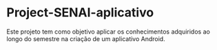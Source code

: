 # Project-SENAI-aplicativo
Este projeto tem como objetivo aplicar os conhecimentos adquiridos ao longo do semestre na criação de um aplicativo Android. 
